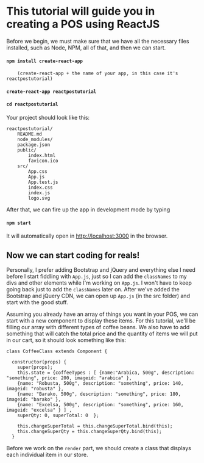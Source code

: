 # This tutorial will guide you in creating a POS using ReactJS

Before we begin, we must make sure that we have all the necessary files installed, such as Node, NPM, all of that, and then we can start.

####    `npm install create-react-app`
        (create-react-app + the name of your app, in this case it's reactpostutorial)
####    `create-react-app reactpostutorial`
####    `cd reactpostutorial`

Your project should look like this:

```
reactpostutorial/
    README.md
    node_modules/
    package.json
    public/
        index.html
        favicon.ico
    src/
        App.css
        App.js
        App.test.js
        index.css
        index.js
        logo.svg
```


After that, we can fire up the app in development mode by typing

#### `npm start`

It will automatically open in [http://localhost:3000](http://localhost:3000) in the browser.

## Now we can start coding for reals!

Personally, I prefer adding Bootstrap and jQuery and everything else I need before I start fiddling with `App.js`, just so I can add the `classNames` to my divs and other elements while I'm working on `App.js`. I won't have to keep going back just to add the `classNames` later on. After we've added the Bootstrap and jQuery CDN, we can open up `App.js` (in the src folder) and start with the good stuff.

Assuming you already have an array of things you want in your POS, we can start with a new component to display these items. For this tutorial, we'll be filling our array with different types of coffee beans. We also have to add something that will catch the total price and the quantity of items we will put in our cart, so it should look something like this:


```
class CoffeeClass extends Component {

  constructor(props) {
    super(props);
    this.state = {coffeeTypes : [ {name:"Arabica, 500g", description: "something", price: 200, imageid: "arabica" },
    {name: "Robusta, 500g", description: "something", price: 140, imageid: "robusta" },
    {name: "Barako, 500g", description: "something", price: 180, imageid: "barako" },
    {name: "Excelsa, 500g", description: "something", price: 160, imageid: "excelsa" } ] ,
    superQty: 0, superTotal: 0  };

    this.changeSuperTotal = this.changeSuperTotal.bind(this);
    this.changeSuperQty = this.changeSuperQty.bind(this);
  }
```

Before we work on the `render` part, we should create a class that displays each individual item in our store.
